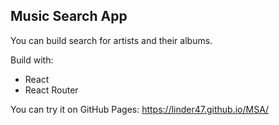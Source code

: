 
## Music Search App

You can build search for artists and their albums.

Build with:

- React
- React Router

You can try it on GitHub Pages: https://linder47.github.io/MSA/
